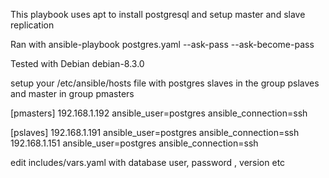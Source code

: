 
This playbook uses apt to install postgresql and setup master and slave replication

Ran with
ansible-playbook postgres.yaml --ask-pass --ask-become-pass

Tested with Debian debian-8.3.0

setup your /etc/ansible/hosts file with postgres slaves in the group pslaves and master in group pmasters

[pmasters]
192.168.1.192 ansible_user=postgres ansible_connection=ssh

[pslaves]
192.168.1.191 ansible_user=postgres ansible_connection=ssh
192.168.1.151 ansible_user=postgres ansible_connection=ssh

edit includes/vars.yaml with database user, password , version etc
